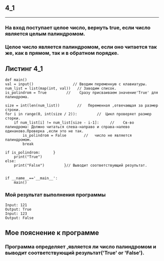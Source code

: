 ## 4_1
___
### На вход поступает целое число, вернуть true, если число является целым палиндромом. 
### Целое число является палиндромом, если оно читается так же, как в прямом, так и в обратном порядке.

## Листинг 4_1
```Py
def main()
val = input()                  // Вводим переменную с клавиатуры.
num_list = list(map(int, val))   // Заводим список.
is_polindrom = True         //    Сразу присваиваем значение'True' для палиндрома.

size = int(len(num_list))        //   Переменная ,отвечающая за размер строки.
for i in range(0, int(size / 2)):         //  Цикл проверяет размер сторки.
    if num_list[i] != num_list[size - i-1]:     //    Св-во палиндрома: Должно читаться слева-направо и справа-налево одинаково.Проверка ,если это не так.
        is_polindrom = False        //   число не является палиндромом.
        break

if is_polindrom:      }
    print("True")
else:
    print("False")         }// Выводит соответствующий результат.
    
    
if __name__=='__main__':
    main()
```
### Мой результат выполнения программы
```
Input: 121
Output: True
Input: 123
Output: False
```
## Мое пояснение к программе
### Программа определяет ,является ли число палиндромом и выводит соответствующий результат('True' or 'False').

